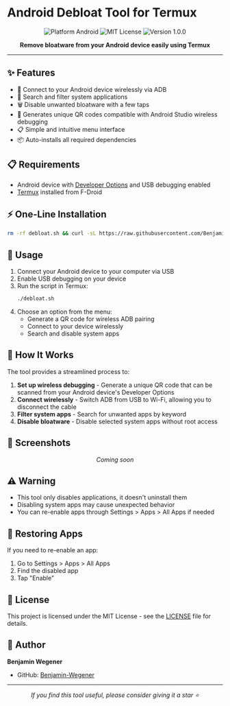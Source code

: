 # Android Debloat Tool for Termux

<p align="center">
  <img src="https://img.shields.io/badge/Platform-Android-brightgreen.svg" alt="Platform Android">
  <img src="https://img.shields.io/badge/License-MIT-blue.svg" alt="MIT License">
  <img src="https://img.shields.io/badge/Version-1.0.0-orange.svg" alt="Version 1.0.0">
</p>

<p align="center">
  <b>Remove bloatware from your Android device easily using Termux</b>
</p>

---

## ✨ Features

- 📱 Connect to your Android device wirelessly via ADB
- 🔎 Search and filter system applications
- 🗑️ Disable unwanted bloatware with a few taps
- 🔄 Generates unique QR codes compatible with Android Studio wireless debugging
- 📋 Simple and intuitive menu interface
- 📦 Auto-installs all required dependencies

## 📋 Requirements

- Android device with [Developer Options](https://developer.android.com/studio/debug/dev-options) and USB debugging enabled
- [Termux](https://f-droid.org/en/packages/com.termux/) installed from F-Droid

## ⚡ One-Line Installation

```bash
rm -rf debloat.sh && curl -sL https://raw.githubusercontent.com/Benjamin-Wegener/android_debloat-termux/main/debloat.sh -o debloat.sh && chmod +x debloat.sh && ./debloat.sh
```

## 🚀 Usage

1. Connect your Android device to your computer via USB
2. Enable USB debugging on your device
3. Run the script in Termux:
   ```bash
   ./debloat.sh
   ```
4. Choose an option from the menu:
   - Generate a QR code for wireless ADB pairing
   - Connect to your device wirelessly
   - Search and disable system apps

## 🧰 How It Works

The tool provides a streamlined process to:

1. **Set up wireless debugging** - Generate a unique QR code that can be scanned from your Android device's Developer Options
2. **Connect wirelessly** - Switch ADB from USB to Wi-Fi, allowing you to disconnect the cable
3. **Filter system apps** - Search for unwanted apps by keyword
4. **Disable bloatware** - Disable selected system apps without root access

## 📸 Screenshots

<p align="center">
  <i>Coming soon</i>
</p>

## ⚠️ Warning

- This tool only disables applications, it doesn't uninstall them
- Disabling system apps may cause unexpected behavior
- You can re-enable apps through Settings > Apps > All Apps if needed

## 🔄 Restoring Apps

If you need to re-enable an app:

1. Go to Settings > Apps > All Apps
2. Find the disabled app
3. Tap "Enable"

## 📜 License

This project is licensed under the MIT License - see the [LICENSE](LICENSE) file for details.

## 👤 Author

**Benjamin Wegener**

- GitHub: [Benjamin-Wegener](https://github.com/Benjamin-Wegener)

---

<p align="center">
  <i>If you find this tool useful, please consider giving it a star ⭐</i>
</p>

